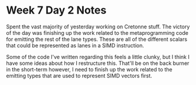 # Week 7 Day 2 Notes

Spent the vast majority of yesterday working on Cretonne stuff. The victory of
the day was finishing up the work related to the metaprogramming code for
emitting the rest of the lane types. These are all of the different scalars
that could be represented as lanes in a SIMD instruction.

Some of the code I've written regarding this feels a little clunky, but I
think I have some ideas about how I restructure this. That'll be on the back
burner in the short-term however, I need to finish up the work related to the
emitting types that are used to represent SIMD vectors first.

